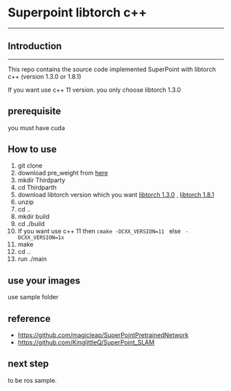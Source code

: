 # Superpoint libtorch c++ 

-----------------------------------------------------------
## Introduction

-----------------------------------------------------------

This repo contains the source code implemented SuperPoint with libtorch c++ (version 1.3.0 or 1.8.1)

If you want use c++ 11 version. you only choose libtorch 1.3.0

## prerequisite

you must have cuda

## How to use

1. git clone
2. download pre_weight from [here](https://soongsilac-my.sharepoint.com/:u:/g/personal/phs008_soongsil_ac_kr/ERE4KfrXD3RBknZ9dFGcOYUBka5t5Kr1wf5SrRRp8mlSXg?e=xMqrE5)
3. mkdir Thirdparty
4. cd Thirdparth
5. download libtorch version which you want [libtorch 1.3.0](https://soongsilac-my.sharepoint.com/:u:/g/personal/phs008_soongsil_ac_kr/EdtuAaBaY6pFsjHjxM27YYIBeIov7aDFRI8Bx-D86lU9Ig?e=5a73oS) , [libtorch 1.8.1](https://soongsilac-my.sharepoint.com/:u:/g/personal/phs008_soongsil_ac_kr/EVWhU-_p2RZHsJKnVVjaWYQBO0Q-P3SydZesHypPyxXD0w?e=pVgnqN)
6. unzip 
7. cd ..
8. mkdir build
9. cd ./build
10. If you want use c++ 11 then  <code>cmake -DCXX_VERSION=11 </code> else <code> -DCXX_VERSION=1x </code>   
11. make
12. cd ..
13. run ./main

## use your images
use sample folder

## reference
- https://github.com/magicleap/SuperPointPretrainedNetwork
- https://github.com/KinglittleQ/SuperPoint_SLAM

## next step
to be ros sample.
